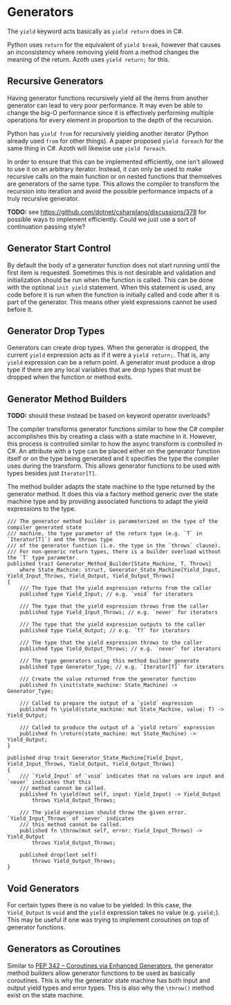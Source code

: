 # Generators

The `yield` keyword acts basically as `yield return` does in C#.

Python uses `return` for the equivalent of `yield break`, however that causes an inconsistency where
removing yield from a method changes the meaning of the return. Azoth uses `yield return;` for this.

## Recursive Generators

Having generator functions recursively yield all the items from another generator can lead to very
poor performance. It may even be able to change the big-O performance since it is effectively
performing multiple operations for every element in proportion to the depth of the recursion.

Python has `yield from` for recursively yielding another iterator (Python already used `from` for
other things). A paper proposed `yield foreach` for the same thing in C#. Azoth will likewise use
`yield foreach`.

In order to ensure that this can be implemented efficiently, one isn't allowed to use it on an
arbitrary iterator. Instead, it can only be used to make recursive calls on the main function or on
nested functions that themselves are generators of the same type. This allows the compiler to
transform the recursion into iteration and avoid the possible performance impacts of a truly
recursive generator.

**TODO:** see https://github.com/dotnet/csharplang/discussions/378 for possible ways to implement
efficiently. Could we just use a sort of continuation passing style?

## Generator Start Control

By default the body of a generator function does not start running until the first item is
requested. Sometimes this is not desirable and validation and initialization should be run when the
function is called. This can be done with the optional `init yield` statement. When this statement
is used, any code before it is run when the function is initially called and code after it is part
of the generator. This means other yield expressions cannot be used before it.

## Generator Drop Types

Generators can create drop types. When the generator is dropped, the current `yield` expression acts
as if it were a `yield return;`. That is, any `yield` expression can be a return point. A generator
must produce a drop type if there are any local variables that are drop types that must be dropped
when the function or method exits.

## Generator Method Builders

**TODO:** should these instead be based on keyword operator overloads?

The compiler transforms generator functions similar to how the C# compiler accomplishes this by
creating a class with a state machine in it. However, this process is controlled similar to how the
async transform is controlled in C#. An attribute with a type can be placed either on the generator
function itself or on the type being generated and it specifies the type the compiler uses during
the transform. This allows generator functions to be used with types besides just `Iterator[T]`.

The method builder adapts the state machine to the type returned by the generator method. It does
this via a factory method generic over the state machine type and by providing associated functions
to adapt the yield expressions to the type.

```azoth
/// The generator method builder is parameterized on the type of the compiler generated state
/// machine, the type parameter of the return type (e.g. `T` in `Iterator[T]`) and the throws type
/// of the generator function (i.e. the type in the `throws` clause).
/// For non-generic return types, there is a builder overload without the `T` type parameter.
published trait Generator_Method_Builder[State_Machine, T, Throws]
    where State_Machine: struct, Generator_State_Machine[Yield_Input, Yield_Input_Throws, Yield_Output, Yield_Output_Throws]
{
    /// The type that the yield expression returns from the caller
    published type Yield_Input; // e.g. `void` for iterators

    /// The type that the yield expression throws from the caller
    published type Yield_Input_Throws; // e.g. `never` for iterators

    /// The type that the yield expression outputs to the caller
    published type Yield_Output; // e.g. `T?` for iterators

    /// The type that the yield expression throws to the caller
    published type Yield_Output_Throws; // e.g. `never` for iterators

    /// The type generators using this method builder generate
    published type Generator_Type; // e.g. `Iterator[T]` for iterators

    /// Create the value returned from the generator function
    published fn \init(state_machine: State_Machine) -> Generator_Type;

    /// Called to prepare the output of a `yield` expression
    published fn \yield(state_machine: mut State_Machine, value: T) -> Yield_Output;

    /// Called to produce the output of a `yield return` expression
    published fn \return(state_machine: mut State_Machine) -> Yield_Output;
}

published drop trait Generator_State_Machine[Yield_Input, Yield_Input_Throws, Yield_Output, Yield_Output_Throws]
{
    /// `Yield_Input` of `void` indicates that no values are input and `never` indicates that this
    /// method cannot be called.
    published fn \yield(mut self, input: Yield_Input) -> Yield_Output
        throws Yield_Output_Throws;

    /// The yield expression should throw the given error. `Yield_Input_Throws` of `never` indicates
    /// this method cannot be called.
    published fn \throw(mut self, error: Yield_Input_Throws) -> Yield_Output
        throws Yield_Output_Throws;

    published drop(lent self)
        throws Yield_Output_Throws;
}
```

## Void Generators

For certain types there is no value to be yielded. In this case, the `Yield_Output` is `void` and
the `yield` expression takes no value (e.g. `yield;`). This may be useful if one was trying to
implement coroutines on top of generator functions.

## Generators as Coroutines

Similar to [PEP 342 – Coroutines via Enhanced Generators](https://peps.python.org/pep-0342/), the
generator method builders allow generator functions to be used as basically coroutines. This is why
the generator state machine has both input and output yield types and error types. This is also why
the `\throw()` method exist on the state machine.
